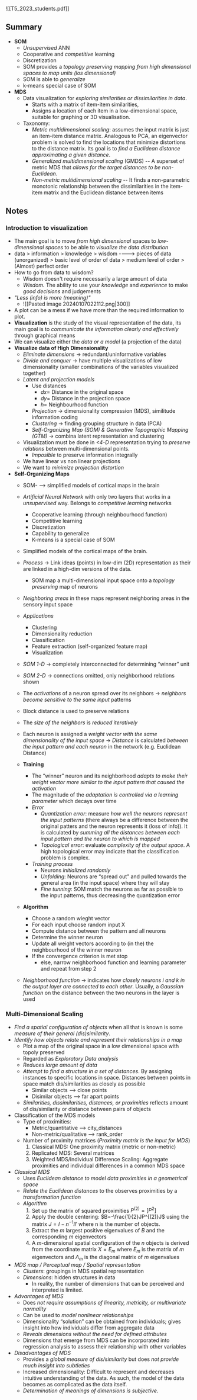![[T5_2023_students.pdf]]

## Summary
* **SOM**
	* *Unsupervised* ANN
	* Cooperative and *competitive* learning
	* Discretization
	* SOM provides a *topology preserving mapping from high dimensional spaces to map units (los dimensional)*
	* SOM is able to *generalize*
	* k-means special case of SOM
* **MDS**
	* Data visualization for *exploring similarities or dissimilarities in data*. 
		* Starts with a matrix of item-item similarities, 
		* Assigns a location of each item in a low-dimensional space, suitable for graphing or 3D visualisation. 
	* Taxonomy: 
		* *Metric multidimensional scaling*: assumes the input matrix is just an item-item distance matrix. Analogous to PCA, an eigenvector problem is solved to find the locations that minimize distortions to the distance matrix. Its goal is to *find a Euclidean distance approximating a given distance*. 
		* *Generalized multidimensional scaling* (GMDS) -- A superset of metric MDS that *allows for the target distances to be non-Euclidean*. 
		* *Non-metric multidimensional scaling* -- It finds a non-parametric monotonic relationship between the dissimilarities in the item-item matrix and the Euclidean distance between items
## Notes

### Introduction to visualization
* The main goal is to move *from high dimensional* spaces to *low-dimensional spaces* to be able to *visualize the data distribution*
* data > information > knowledge > wisdom ----> pieces of data (unorganized) > basic level of order of data > medium level of order > (Almost) perfect order
* How to go from data to wisdom?
	* Wisdom doesn't require necessarily a large amount of data
	* *Wisdom.* The ability to use your *knowledge* and *experience* to make *good decisions* and judgements
* *"Less (info) is more (meaning)"* 
	* ![[Pasted image 20240107022112.png|300]]
* A plot can be a mess if we have more than the required information to plot. 
* **Visualization** is the study of the visual representation of the data, its main goal is to *communicate the information clearly and effectively* through graphical means
* We can visualize either the *data or a model* (a projection of the data)
* **Visualize data of High Dimensionality**
	* *Eliminate dimensions* -> redundant/uninformative variables
	* *Divide and conquer* -> have multiple visualizations of low dimensionality (smaller combinations of the variables visualized together)
	* *Latent and projection models*
		* Use distances
			* $dx =$ Distance in the original space
			* $dy =$ Distance in the projection space
			* $h =$ Neighbourhood function
		* *Projection* -> dimensionality compression (MDS), similitude information coding 
		* *Clustering* -> finding grouping structure in data (PCA)
		* *Self-Organizing Map (SOM) & Generative Topographic Mapping (GTM)* -> combina latent representation and clustering 
	* Visualization must be done in *<4-D* representation trying to *preserve relations* between multi-dimensional points.
		* *Imposible* to preserve information integrally
	* We have linear vs non linear projections
	* We want to *minimize projection distortion*
* **Self-Organizing Maps**
	* SOM- --> simplified models of cortical maps in the brain
	* *Artificial Neural Network* with only two layers that works in a *unsupervised* way. Belongs to *competitive learning* networks
		* Cooperative learning (through neighbourhood function)
		* Competitive learning
		* Discretization
		* Capability to generalize
		* K-means is a special case of SOM
	* Simplified models of the cortical maps of the brain.
	* *Process* -> Link ideas (points) in low-dim (2D) representation as their are linked in a high-dim versions of the data.
		* SOM map a multi-dimensional input space onto a *topology preserving* map of neurons

	* *Neighboring areas* in these maps represent neighboring areas in the sensory input space
	* *Applications*
		* Clustering
		* Dimensionality reduction
		* Classification
		* Feature extraction (self-organized feature map)
		* Visualization
	* *SOM 1-D* -> completely interconnected for determining “winner” unit
	* *SOM 2-D* -> connections omitted, only neighborhood relations shown 
	* The *activations* of a neuron  spread over its neighbors -> *neighbors become sensitive to the same input* patterns
	* Block distance is used to preserve relations
	* The *size of the neighbors* is *reduced iteratively*
	* Each neuron is assigned a *weight vector with the same dimensionality of the input space* -> *Distance* is calculated *between the input pattern and each neuron* in the network (e.g. Euclidean Distance)
	* **Training**
		* The “winner” neuron and its neighborhood *adapts to make their weight vector more similar to the input pattern that caused the activation*
		* The magnitude of the *adaptation is controlled via a learning parameter* which decays over time
		* *Error*
			* *Quantization error*: measure *how well the neurons represent the input patterns* (there always be a difference between the original patters and the neuron represents it (loss of info)). It is calculated by *summing all the distances between each input pattern and the neuron to which is mapped*
			* *Topological error*: evaluate *complexity of the output space*. A high topological error may indicate that the classification problem is complex. 
		* *Training process* 
			* Neurons *initialized randomly*
			* *Unfolding*: Neurons are “spread out” and pulled towards the general area (in the input space) where they will stay
			* *Fine tunning*: SOM match the neurons as far as possible to the input patterns, thus decreasing the quantization error
	* **Algorithm**
		* Choose a random wieght vector
		* For each input choose random input X
		* Compute distance between the pattern and all neurons
		* Determine the winner neuron
		* Update all weight vectors according to (in the) the neighbourhood of the winner neuron
		* If the convergence criterion is met stop
			* else, narrow neighborhood function and learning parameter and repeat from step 2
	* *Neighborhood function* -> indicates how *closely neurons i and k in the output layer are connected to each other*. Usually, a *Gaussian function* on the distance between the two neurons in the layer is used
### Multi-Dimensional Scaling
* *Find a spatial configuration of objects* when all that is known is some *measure of their general (dis)similarity*.
* *Identify how objects relate and represent their relationships in a map*
	* Plot a map of the original space in a low dimensional space with topoly preserved
	* Regarded as *Exploratory Data analysis*
	* *Reduces large amount of data*
	* *Attempt to find a structure in a set of distances*. By assigning instances to specific locations in space.  Distances between points in space match dis/similarities as closely as possible
		* Similar objects --> close points
		* Disimilar objects --> far apart points
	* *Similarities, dissimilarities, distances, or proximities* reflects amount of dis/similarity or distance between pairs of objects
* Classification of the MDS models
	* Type of proximities: 
		* Metric/quantitative        --> city_distances
		* Non-metric/qualitative  --> rank_order
	* Number of proximity matrices (*Proximity matrix is the input for MDS*)
		1. Classical MDS: One proximity matrix (metric or non-metric) 
		2. Replicated MDS: Several matrices 
		3. Weighted MDS/Individual Difference Scaling: Aggregate proximities and individual differences in a common MDS space
* *Classical MDS*
	* Uses *Euclidean distance to model data proximities in a geometrical space*
	* *Relate the Euclidean distances* to the observes proximities by a *transformation function*
	* *Algorithm*
		1. Set up the matrix of squared proximities $P^{(2)}=[P^2]$
		2. Apply the double centering: $B=-\frac{1}{2}JP^{(2)}J$ using the matrix $J=I-n^{-1}ll'$ where n is the number of objects.
		3. Extract the $m$ largest positive eigenvalues of $B$ and the corresponding $m$ eigenvectors 
		4. A $m$-dimensional spatial configuration of the $n$ objects is derived from the coordinate matrix $X=E_m$ where $E_m$ is the matrix of $m$ eigenvectors and $\Lambda_m$ is the diagonal matrix of $m$ eigenvalues
* *MDS map / Perceptual map / Spatial representation*
	* *Clusters*: groupings in MDS spatial representation
	* *Dimensions*: hidden structures in data
		* In reality, the number of dimensions that can be perceived and interpreted is limited.
* *Advantages of MDS*
	* Does *not require assumptions of linearity, metricity, or multivariate normality* 
	* Can be used to *model nonlinear relationships* 
	* Dimensionality “solution” can be obtained from individuals; gives insight into how individuals differ from aggregate data 
	* *Reveals dimensions without the need for defined attributes* 
	* Dimensions that emerge from MDS can be incorporated into regression analysis to assess their relationship with other variables
* *Disadvantages of MDS*
	* Provides a *global measure of dis/similarity* but does *not provide much insight into subtleties* 
	* Increased dimensionality: Difficult to represent and decreases intuitive understanding of the data. As such, the model of the data becomes as complicated as the data itself.
	* *Determination of meanings of dimensions is subjective*.